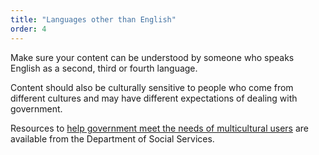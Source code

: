 ```yaml
---
title: "Languages other than English"
order: 4
---
```


Make sure your content can be understood by someone who speaks English as a second, third or fourth language.

Content should also be culturally sensitive to people who come from different cultures and may have different expectations of dealing with government.

Resources to <a href="https://www.dss.gov.au/settlement-and-multicultural-affairs/programs-policy/multicultural-access-and-equity/multicultural-access-and-equity-resources" rel="external">help government meet the needs of multicultural users</a> are available from the Department of Social Services.
